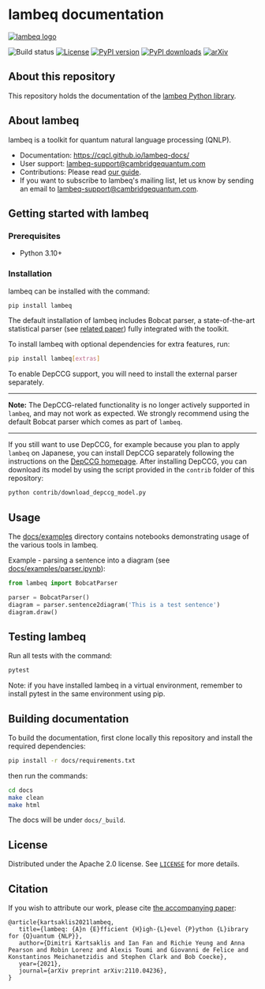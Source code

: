 # lambeq documentation

[![lambeq logo](https://cqcl.github.io/lambeq-docs/_static/lambeq_logo.png)](//cqcl.github.io/lambeq-docs)

![Build status](https://github.com/CQCL/lambeq-docs/actions/workflows/build_test.yml/badge.svg)
[![License](https://img.shields.io/github/license/CQCL/lambeq-docs)](LICENSE)
[![PyPI version](https://img.shields.io/pypi/v/lambeq)](//pypi.org/project/lambeq)
[![PyPI downloads](https://img.shields.io/pypi/dm/lambeq)](//pypi.org/project/lambeq)
[![arXiv](https://img.shields.io/badge/arXiv-2110.04236-green)](//arxiv.org/abs/2110.04236)

## About this repository

This repository holds the documentation of the [lambeq Python library](https://github.com/CQCL/lambeq).

## About lambeq

lambeq is a toolkit for quantum natural language processing (QNLP).

- Documentation: https://cqcl.github.io/lambeq-docs/
- User support: <lambeq-support@cambridgequantum.com>
- Contributions: Please read [our guide](https://cqcl.github.io/lambeq-docs/CONTRIBUTING.html).
- If you want to subscribe to lambeq's mailing list, let us know by sending an email to <lambeq-support@cambridgequantum.com>.

## Getting started with lambeq

### Prerequisites

- Python 3.10+

### Installation

lambeq can be installed with the command:

```bash
pip install lambeq
```

The default installation of lambeq includes Bobcat parser, a state-of-the-art statistical parser (see [related paper](https://arxiv.org/abs/2109.10044)) fully integrated with the toolkit.

To install lambeq with optional dependencies for extra features, run:

```bash
pip install lambeq[extras]
```

To enable DepCCG support, you will need to install the external parser separately.

---
**Note:** The DepCCG-related functionality is no longer actively supported in `lambeq`, and may not work as expected. We strongly recommend using the default Bobcat parser which comes as part of `lambeq`.

---

If you still want to use DepCCG, for example because you plan to apply ``lambeq`` on Japanese, you can install DepCCG separately following the instructions on the [DepCCG homepage](//github.com/masashi-y/depccg). After installing DepCCG, you can download its model by using the script provided in the `contrib` folder of this repository:

```bash
python contrib/download_depccg_model.py
```

## Usage

The [docs/examples](//github.com/CQCL/lambeq-docs/tree/main/docs/examples)
directory contains notebooks demonstrating usage of the various tools in
lambeq.

Example - parsing a sentence into a diagram (see
[docs/examples/parser.ipynb](//github.com/CQCL/lambeq-docs/blob/main/docs/examples/parser.ipynb)):

```python
from lambeq import BobcatParser

parser = BobcatParser()
diagram = parser.sentence2diagram('This is a test sentence')
diagram.draw()
```

## Testing lambeq

Run all tests with the command:

```bash
pytest
```

Note: if you have installed lambeq in a virtual environment, remember to
install pytest in the same environment using pip.

## Building documentation

To build the documentation, first clone locally this repository and install the required dependencies:

```bash
pip install -r docs/requirements.txt
```

then run the commands:

```bash
cd docs
make clean
make html
```

The docs will be under `docs/_build`.

## License

Distributed under the Apache 2.0 license. See [`LICENSE`](LICENSE) for
more details.

## Citation

If you wish to attribute our work, please cite
[the accompanying paper](//arxiv.org/abs/2110.04236):

```
@article{kartsaklis2021lambeq,
   title={lambeq: {A}n {E}fficient {H}igh-{L}evel {P}ython {L}ibrary for {Q}uantum {NLP}},
   author={Dimitri Kartsaklis and Ian Fan and Richie Yeung and Anna Pearson and Robin Lorenz and Alexis Toumi and Giovanni de Felice and Konstantinos Meichanetzidis and Stephen Clark and Bob Coecke},
   year={2021},
   journal={arXiv preprint arXiv:2110.04236},
}
```
